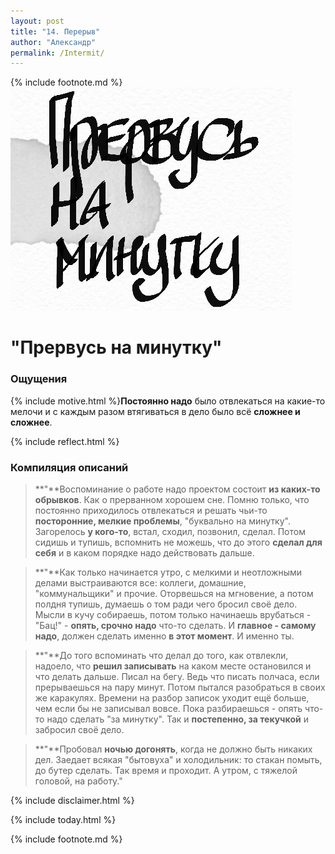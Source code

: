 ```yaml
---
layout: post
title: "14. Перерыв"
author: "Александр"
permalink: /Intermit/
---
```

{% include footnote.md %}
!["прервусь на минутку"](/_img/14.jpg)
# "Прервусь на минутку"

### Ощущения
{% include motive.html %}**Постоянно надо** было отвлекаться на какие-то мелочи и с каждым разом втягиваться в дело было всё **сложнее и сложнее**.

{% include reflect.html %}
### Компиляция описаний
>**"**Воспоминание о работе надо проектом состоит **из каких-то обрывков**. Как о прерванном хорошем сне. Помню только, что постоянно приходилось отвлекаться и решать чьи-то **посторонние, мелкие проблемы**, "буквально на минутку". Загорелось **у кого-то**, встал, сходил, позвонил, сделал. Потом сидишь и тупишь, вспомнить не можешь, что до этого **сделал для себя** и в каком порядке надо действовать дальше. 

>**"**Как только  начинается утро, с мелкими и неотложными делами выстраиваются все: коллеги, домашние, "коммунальщики" и прочие.  Оторвешься на мгновение, а потом полдня тупишь, думаешь о том ради чего бросил своё дело. Мысли в кучу собираешь, потом только начинаешь врубаться - "Бац!" - **опять, срочно надо** что-то сделать. И **главное - самому надо**, должен сделать именно **в этот момент**. И именно ты. 

>**"**До того вспоминать что делал до того, как  отвлекли, надоело, что **решил записывать** на каком месте остановился и что делать дальше. Писал на бегу. Ведь что писать полчаса, если прерываешься на пару минут. Потом пытался разобраться в своих же каракулях. Времени на разбор записок уходит ещё больше, чем если бы не записывал вовсе. Пока разбираешься - опять что-то надо сделать "за минутку". Так и **постепенно, за текучкой** и забросил своё дело. 

>**"**Пробовал **ночью догонять**, когда не должно быть никаких дел. Заедает всякая "бытовуха" и холодильник: то стакан помыть, до бутер сделать. Так время и проходит. А утром, с тяжелой головой, на работу." 

{% include disclaimer.html %}

{% include today.html %}

{% include footnote.md %}
